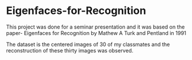 # Eigenfaces-for-Recognition

This project was done for a seminar presentation and it was based on the paper- Eigenfaces for Recognition by Mathew A Turk and Pentland in 1991

The dataset is the centered images of 30 of my classmates and the reconstruction of these thirty images was observed. 
